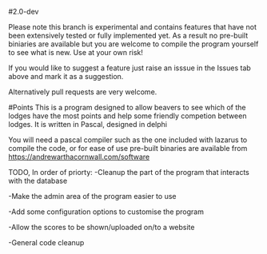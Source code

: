 #2.0-dev

Please note this branch is experimental and contains features that have not been extensively tested or fully implemented yet. As a result no pre-built biniaries are available but you are welcome to compile the program yourself to see what is new. Use at your own risk! 

If you would like to suggest a feature just raise an isssue in the Issues tab above and mark it as a suggestion.

Alternatively pull requests are very welcome.

#Points
This is a program designed to allow beavers to see which of the lodges have the most points and help some friendly competion between lodges. It is written in Pascal, designed in delphi

You will need a pascal compiler such as the one included with lazarus to compile the code, or for ease of use pre-built binaries are available from https://andrewarthacornwall.com/software

TODO, In order of priorty: 
-Cleanup the part of the program that interacts with the database

-Make the admin area of the program easier to use

-Add some configuration options to customise the program 

-Allow the scores to be shown/uploaded on/to a website

-General code cleanup
